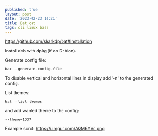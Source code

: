 ```yaml
---
published: true
layout: post
date: '2023-02-23 10:21'
title: Bat cat
tags: cli linux bash 
---
```

<https://github.com/sharkdp/bat#installation>  

Install deb with dpkg (if on Debian).

Generate config file:

    bat --generate-config-file

To disable vertical and horizontal lines in display add '-n' to the generated config.

List themes:

    bat --list-themes

and add wanted theme to the config:

    --theme=1337

Example scrot: <https://i.imgur.com/AQM6YVo.png>
